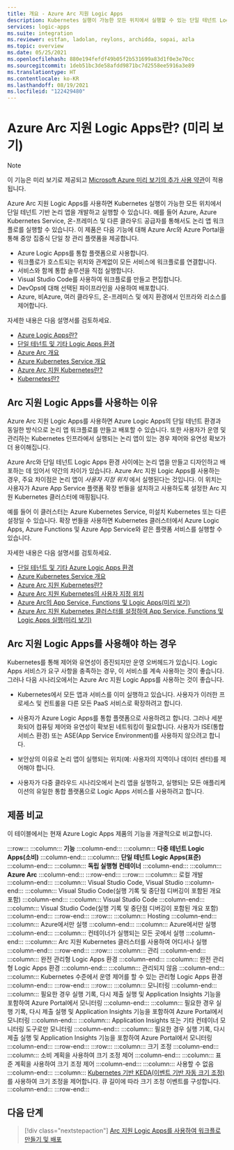 ```yaml
---
title: 개요 - Azure Arc 지원 Logic Apps
description: Kubernetes 실행이 가능한 모든 위치에서 실행할 수 있는 단일 테넌트 Logic Apps 워크플로에 대해 알아봅니다.
services: logic-apps
ms.suite: integration
ms.reviewer: estfan, ladolan, reylons, archidda, sopai, azla
ms.topic: overview
ms.date: 05/25/2021
ms.openlocfilehash: 880e194fefdf49b05f2b531699a83d1f0e3e70cc
ms.sourcegitcommit: 1deb51bc3de58afdd9871bc7d2558ee5916a3e89
ms.translationtype: HT
ms.contentlocale: ko-KR
ms.lasthandoff: 08/19/2021
ms.locfileid: "122429480"
---
```

# <a name="what-is-azure-arc-enabled-logic-apps-preview"></a>Azure Arc 지원 Logic Apps란? (미리 보기)

> [!NOTE]
> 이 기능은 미리 보기로 제공되고 [Microsoft Azure 미리 보기의 추가 사용 약관](https://azure.microsoft.com/support/legal/preview-supplemental-terms/)이 적용됩니다.

Azure Arc 지원 Logic Apps를 사용하면 Kubernetes 실행이 가능한 모든 위치에서 단일 테넌트 기반 논리 앱을 개발하고 실행할 수 있습니다. 예를 들어 Azure, Azure Kubernetes Service, 온-프레미스 및 다른 클라우드 공급자를 통해서도 논리 앱 워크플로를 실행할 수 있습니다. 이 제품은 다음 기능에 대해 Azure Arc와 Azure Portal을 통해 중앙 집중식 단일 창 관리 플랫폼을 제공합니다.

- Azure Logic Apps를 통합 플랫폼으로 사용합니다.
- 워크플로가 호스트되는 위치와 관계없이 모든 서비스에 워크플로를 연결합니다.
- 서비스와 함께 통합 솔루션을 직접 실행합니다.
- Visual Studio Code를 사용하여 워크플로를 만들고 편집합니다.
- DevOps에 대해 선택된 파이프라인을 사용하여 배포합니다.
- Azure, 비Azure, 여러 클라우드, 온-프레미스 및 에지 환경에서 인프라와 리소스를 제어합니다.

자세한 내용은 다음 설명서를 검토하세요.

- [Azure Logic Apps란?](../logic-apps/logic-apps-overview.md)
- [단일 테넌트 및 기타 Logic Apps 환경](../logic-apps/single-tenant-overview-compare.md)
- [Azure Arc 개요](../azure-arc/overview.md)
- [Azure Kubernetes Service 개요](../aks/intro-kubernetes.md)
- [Azure Arc 지원 Kubernetes란?](../azure-arc/kubernetes/overview.md)
- [Kubernetes란?](https://kubernetes.io/docs/concepts/overview/what-is-kubernetes/)

<a name="why-use"></a>

## <a name="why-use-arc-enabled-logic-apps"></a>Arc 지원 Logic Apps를 사용하는 이유

Azure Arc 지원 Logic Apps를 사용하면 Azure Logic Apps의 단일 테넌트 환경과 동일한 방식으로 논리 앱 워크플로를 만들고 배포할 수 있습니다. 또한 사용자가 운영 및 관리하는 Kubernetes 인프라에서 실행되는 논리 앱이 있는 경우 제어와 유연성 확보가 더 용이해집니다.

Azure Arc와 단일 테넌트 Logic Apps 환경 사이에는 논리 앱을 만들고 디자인하고 배포하는 데 있어서 약간의 차이가 있습니다. Azure Arc 지원 Logic Apps를 사용하는 경우, 주요 차이점은 논리 앱이 *사용자 지정 위치* 에서 실행된다는 것입니다. 이 위치는 사용자가 Azure App Service 플랫폼 확장 번들을 설치하고 사용하도록 설정한 Arc 지원 Kubernetes 클러스터에 매핑됩니다.

예를 들어 이 클러스터는 Azure Kubernetes Service, 미설치 Kubernetes 또는 다른 설정일 수 있습니다. 확장 번들을 사용하면 Kubernetes 클러스터에서 Azure Logic Apps, Azure Functions 및 Azure App Service와 같은 플랫폼 서비스를 실행할 수 있습니다.

자세한 내용은 다음 설명서를 검토하세요.

- [단일 테넌트 및 기타 Azure Logic Apps 환경](../logic-apps/single-tenant-overview-compare.md)
- [Azure Kubernetes Service 개요](../aks/intro-kubernetes.md)
- [Azure Arc 지원 Kubernetes란?](../azure-arc/kubernetes/overview.md)
- [Azure Arc 지원 Kubernetes의 사용자 지정 위치](../azure-arc/kubernetes/conceptual-custom-locations.md)
- [Azure Arc의 App Service, Functions 및 Logic Apps(미리 보기)](../app-service/overview-arc-integration.md)
- [Azure Arc 지원 Kubernetes 클러스터를 설정하여 App Service, Functions 및 Logic Apps 실행(미리 보기)](../app-service/manage-create-arc-environment.md)

<a name="when-to-use"></a>

## <a name="when-to-use-arc-enabled-logic-apps"></a>Arc 지원 Logic Apps를 사용해야 하는 경우

Kubernetes를 통해 제어와 유연성이 증진되지만 운영 오버헤드가 있습니다. Logic Apps 서비스가 요구 사항을 충족하는 경우, 이 서비스를 계속 사용하는 것이 좋습니다. 그러나 다음 시나리오에서는 Azure Arc 지원 Logic Apps를 사용하는 것이 좋습니다.

- Kubernetes에서 모든 앱과 서비스를 이미 실행하고 있습니다. 사용자가 이러한 프로세스 및 컨트롤을 다른 모든 PaaS 서비스로 확장하려고 합니다.

- 사용자가 Azure Logic Apps를 통합 플랫폼으로 사용하려고 합니다. 그러나 세분화되어 컴퓨팅 제어와 유연성이 확보된 네트워킹이 필요합니다. 사용자가 ISE(통합 서비스 환경) 또는 ASE(App Service Environment)를 사용하지 않으려고 합니다.

- 보안상의 이유로 논리 앱이 실행되는 위치(예: 사용자의 지역이나 데이터 센터)를 제어해야 합니다. 

- 사용자가 다중 클라우드 시나리오에서 논리 앱을 실행하고, 실행되는 모든 애플리케이션의 유일한 통합 플랫폼으로 Logic Apps 서비스를 사용하려고 합니다.

<a name="compare"></a>

## <a name="compare-offerings"></a>제품 비교

이 테이블에서는 현재 Azure Logic Apps 제품의 기능을 개괄적으로 비교합니다.

:::row:::
   :::column:::
      **기능**
   :::column-end:::
   :::column:::
      **다중 테넌트 Logic Apps(소비)**
   :::column-end:::
   :::column:::
      **단일 테넌트 Logic Apps(표준)**
   :::column-end:::
   :::column:::
      **독립 실행형 컨테이너**
   :::column-end:::
   :::column:::
      **Azure Arc**
   :::column-end:::
:::row-end:::
:::row:::
   :::column:::
      로컬 개발
   :::column-end:::
   :::column:::
      Visual Studio Code, Visual Studio
   :::column-end:::
   :::column:::
      Visual Studio Code(실행 기록 및 중단점 디버깅이 포함된 개요 포함)
   :::column-end:::
   :::column:::
      Visual Studio Code
   :::column-end:::
   :::column:::
      Visual Studio Code(실행 기록 및 중단점 디버깅이 포함된 개요 포함)
   :::column-end:::
:::row-end:::
:::row:::
   :::column:::
      Hosting
   :::column-end:::
   :::column:::
      Azure에서만 실행
   :::column-end:::
   :::column:::
      Azure에서만 실행
   :::column-end:::
   :::column:::
      컨테이너가 실행되는 모든 곳에서 실행
   :::column-end:::
   :::column:::
      Arc 지원 Kubernetes 클러스터를 사용하여 어디서나 실행
   :::column-end:::
:::row-end:::
:::row:::
   :::column:::
      관리
   :::column-end:::
   :::column:::
      완전 관리형 Logic Apps 환경
   :::column-end:::
   :::column:::
      완전 관리형 Logic Apps 환경
   :::column-end:::
   :::column:::
      관리되지 않음
   :::column-end:::
   :::column:::
      Kubernetes 수준에서 운영 제어를 할 수 있는 관리형 Logic Apps 환경
   :::column-end:::
:::row-end:::
:::row:::
   :::column:::
      모니터링
   :::column-end:::
   :::column:::
      필요한 경우 실행 기록, 다시 제출 실행 및 Application Insights 기능을 포함하여 Azure Portal에서 모니터링
   :::column-end:::
   :::column:::
      필요한 경우 실행 기록, 다시 제출 실행 및 Application Insights 기능을 포함하여 Azure Portal에서 모니터링
   :::column-end:::
   :::column:::
      Application Insights 또는 기타 컨테이너 모니터링 도구로만 모니터링
   :::column-end:::
   :::column:::
      필요한 경우 실행 기록, 다시 제출 실행 및 Application Insights 기능을 포함하여 Azure Portal에서 모니터링
   :::column-end:::
:::row-end:::
:::row:::
   :::column:::
      크기 조정
   :::column-end:::
   :::column:::
      소비 계획을 사용하여 크기 조정 제어
   :::column-end:::
   :::column:::
      표준 계획을 사용하여 크기 조정 제어
   :::column-end:::
   :::column:::
      사용할 수 없음
   :::column-end:::
   :::column:::
      [Kubernetes 기반 KEDA(이벤트 기반 자동 크기 조정)](https://keda.sh/)를 사용하여 크기 조정을 제어합니다. 큐 길이에 따라 크기 조정 이벤트를 구성합니다.
   :::column-end:::
:::row-end:::

## <a name="next-steps"></a>다음 단계

> [!div class="nextstepaction"]
> [Arc 지원 Logic Apps를 사용하여 워크플로 만들기 및 배포](azure-arc-enabled-logic-apps-create-deploy-workflows.md)

